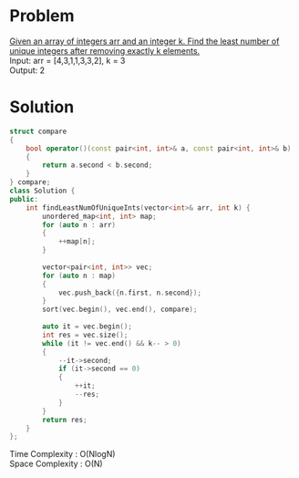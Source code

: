 # Problem   
[Given an array of integers arr and an integer k. Find the least number of unique integers after removing exactly k elements.](https://leetcode.com/problems/least-number-of-unique-integers-after-k-removals/)  
Input: arr = [4,3,1,1,3,3,2], k = 3   
Output: 2      

# Solution 

```cpp	
struct compare
{
    bool operator()(const pair<int, int>& a, const pair<int, int>& b)
    {
        return a.second < b.second;
    }
} compare;
class Solution {
public:
    int findLeastNumOfUniqueInts(vector<int>& arr, int k) {
        unordered_map<int, int> map;
        for (auto n : arr)
        {
            ++map[n];
        }
        
        vector<pair<int, int>> vec;
        for (auto n : map)
        {
            vec.push_back({n.first, n.second});
        }
        sort(vec.begin(), vec.end(), compare);
        
        auto it = vec.begin();
        int res = vec.size();
        while (it != vec.end() && k-- > 0)
        {
            --it->second;
            if (it->second == 0)
            {
                ++it;
                --res;
            }
        }
        return res;
    }
};
```
Time Complexity : O(NlogN)   
Space Complexity : O(N)